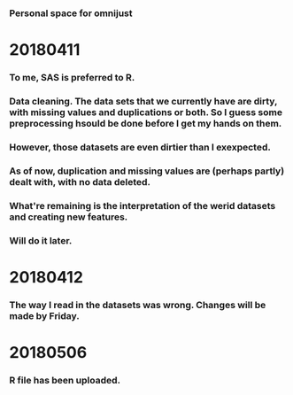 ### Personal space for omnijust

# 20180411
### To me, SAS is preferred to R.
### Data cleaning. The data sets that we currently have are dirty, with missing values and duplications or both. So I guess some preprocessing hsould be done before I get my hands on them.
### However, those datasets are even dirtier than I exexpected.
### As of now, duplication and missing values are (perhaps partly) dealt with, with no data deleted.
### What're remaining is the interpretation of the werid datasets and creating new features.
### Will do it later.
# 20180412
### The way I read in the datasets was wrong. Changes will be made by Friday.
# 20180506
### R file has been uploaded.
